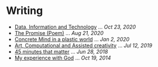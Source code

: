 # Writing

* [Data, Information and Technology](#!content/writing/2020-10-23-data-information-technology.md) ... *Oct 23, 2020*
* [The Promise (Poem)](#!content/writing/2020-08-21-the-promise.md) ... *Aug 21, 2020*
* [Concrete Mind in a plastic world](#!content/writing/2020-01-02-concrete-mind-plastic-world.md) ... *Jan 2, 2020*
* [Art, Computational and Assisted creativity](#!content/writing/2019-07-12-art-computational-assisted-creativity.md) ... *Jul 12, 2019*
* [45 minutes that matter](#!content/writing/2018-06-28-45-minutes-that-matter.md) ... *Jun 28, 2018*
* [My experience with God](#!content/writing/2014-19-10-my-experience-with-god.md) ... *Oct 19, 2014*
